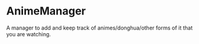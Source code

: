 # AnimeManager
A manager to add and keep track of animes/donghua/other forms of it that you are watching.
